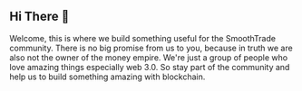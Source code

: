 ## Hi There 👋

Welcome, this is where we build something useful for the SmoothTrade community. 
There is no big promise from us to you, because in truth we are also not the owner of the money empire. 
We're just a group of people who love amazing things especially web 3.0. So stay part of the community and help us to build something amazing with blockchain.
